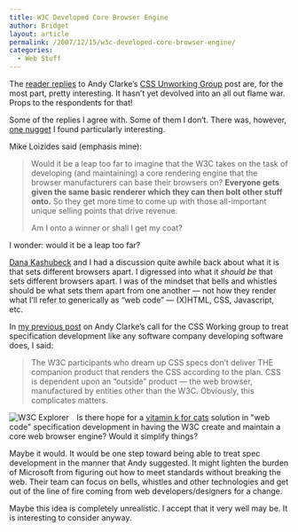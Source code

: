 ```yaml
---
title: W3C Developed Core Browser Engine
author: Bridget
layout: article
permalink: /2007/12/15/w3c-developed-core-browser-engine/
categories:
  - Web Stuff
---
```

The [reader replies][1] to Andy Clarke&#8217;s [CSS Unworking Group][2] post are, for the most part, pretty interesting. It hasn&#8217;t yet devolved into an all out flame war. Props to the respondents for that!

Some of the replies I agree with. Some of them I don&#8217;t. There was, however, [one nugget][3] I found particularly interesting.<!--more-->

Mike Loizides said (emphasis mine):

> Would it be a leap too far to imagine that the W3C takes on the task of developing (and maintaining) a core rendering engine that the browser manufacturers can base their browsers on? **Everyone gets given the same basic renderer which they can then bolt other stuff onto.** So they get more time to come up with those all-important unique selling points that drive revenue.
>
> Am I onto a winner or shall I get my coat?

I wonder: would it be a leap too far?

[Dana Kashubeck][4] and I had a discussion quite awhile back about what it is that sets different browsers apart. I digressed into what it *should be* that sets different browsers apart. I was of the mindset that bells and whistles should be what sets them apart from one another &#8212; not how they render what I&#8217;ll refer to generically as &#8220;web code&#8221; &#8212; (X)HTML, CSS, Javascript, etc.

In [my previous post][5] on Andy Clarke&#8217;s call for the CSS Working group to treat specification development like any software company developing software does, I said:

> The W3C participants who dream up CSS specs don’t deliver THE companion product that renders the CSS according to the plan. CSS is dependent upon an “outside” product — the web browser, manufactured by entities other than the W3C. Obviously, this complicates matters.

<img src="http://shallowthoughts.org/wp-content/uploads/2007/12/w3c-explorer.jpg" style="float: left; margin-right: 1em" alt="W3C Explorer" />Is there hope for a <span id=rowc><a href=http://blogsbycity.com/lib/pet-vitamins/vitamin-k-for-cats.html>vitamin k for cats</a></span>
solution in "web code" specification development in having the W3C create and maintain a core web browser engine? Would it simplify things?

Maybe it would. It would be one step toward being able to treat spec development in the manner that Andy suggested. It might lighten the burden of Microsoft from figuring out how to meet standards without breaking the web. Their team can focus on bells, whistles and other technologies and get out of the line of fire coming from web developers/designers for a change.

Maybe this idea is completely unrealistic. I accept that it very well may be. It is interesting to consider anyway.

 [1]: http://www.stuffandnonsense.co.uk/malarkey/comments/css_unworking_group/ "Reader replies"
 [2]: http://www.stuffandnonsense.co.uk/malarkey/more/css_unworking_group/ "CSS Unworking Group by Andy Clarke"
 [3]: http://www.stuffandnonsense.co.uk/malarkey/comments/css_unworking_group/#r261 "Mike Loizides comment"
 [4]: http://www.kashubeck.com/blog/?p=17
 [5]: http://shallowthoughts.org/2007/12/14/my-thoughts-on-css-development/